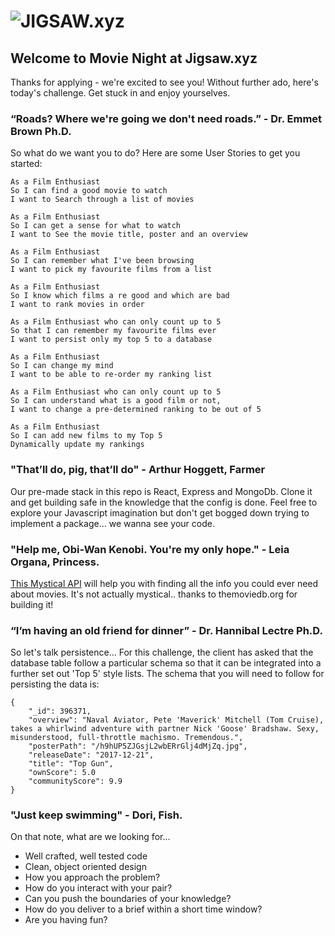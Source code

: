 # ![JIGSAW.xyz](BackEnd/public/images/JigsawLogo.png "made you look")

## Welcome to Movie Night at Jigsaw.xyz
Thanks for applying - we're excited to see you! Without further ado, here's today's challenge. Get stuck in and enjoy yourselves.


### “Roads?  Where we're going we don't need roads.” - Dr. Emmet Brown Ph.D. 
So what do we want you to do? Here are some User Stories to get you started:

```
As a Film Enthusiast
So I can find a good movie to watch
I want to Search through a list of movies
```

```
As a Film Enthusiast
So I can get a sense for what to watch
I want to See the movie title, poster and an overview
```

```
As a Film Enthusiast
So I can remember what I've been browsing
I want to pick my favourite films from a list
```

```
As a Film Enthusiast
So I know which films a re good and which are bad
I want to rank movies in order
```

```
As a Film Enthusiast who can only count up to 5
So that I can remember my favourite films ever
I want to persist only my top 5 to a database
```

```
As a Film Enthusiast
So I can change my mind
I want to be able to re-order my ranking list
```

```
As a Film Enthusiast who can only count up to 5
So I can understand what is a good film or not,
I want to change a pre-determined ranking to be out of 5
```

```
As a Film Enthusiast
So I can add new films to my Top 5
Dynamically update my rankings
```


### "That’ll do, pig, that’ll do" - Arthur Hoggett, Farmer
Our pre-made stack in this repo is React, Express and MongoDb. Clone it and get building safe in the knowledge that the config is done. Feel free to explore your Javascript imagination but don't get bogged down trying to implement a package... we wanna see your code.


### "Help me, Obi-Wan Kenobi. You're my only hope." - Leia Organa, Princess.
[This Mystical API](https://www.themoviedb.org/documentation/api) will help you with finding all the info you could ever need about movies. It's not actually mystical.. thanks to themoviedb.org for building it!


### “I’m having an old friend for dinner” - Dr. Hannibal Lectre Ph.D. 
So let's talk persistence... For this challenge, the client has asked that the database table follow a particular schema so that it can be integrated into a further set out 'Top 5' style lists. The schema that you will need to follow for persisting the data is:

```
{
    "_id": 396371,
    "overview": "Naval Aviator, Pete 'Maverick' Mitchell (Tom Cruise), takes a whirlwind adventure with partner Nick 'Goose' Bradshaw. Sexy, misunderstood, full-throttle machismo. Tremendous.",
    "posterPath": "/h9hUP5ZJGsjL2wbERrGlj4dMjZq.jpg",
    "releaseDate": "2017-12-21",
    "title": "Top Gun",
    "ownScore": 5.0
    "communityScore": 9.9
}
```

### "Just keep swimming" - Dori, Fish.
On that note, what are we looking for...
- Well crafted, well tested code
- Clean, object oriented design
- How you approach the problem?
- How do you interact with your pair?
- Can you push the boundaries of your knowledge?
- How do you deliver to a brief within a short time window?
- Are you having fun?


